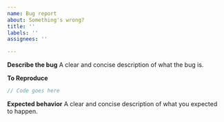 ```yaml
---
name: Bug report
about: Something's wrong?
title: ''
labels: ''
assignees: ''

---
```


**Describe the bug**
A clear and concise description of what the bug is.

**To Reproduce**
```csharp
// Code goes here
```

**Expected behavior**
A clear and concise description of what you expected to happen.
